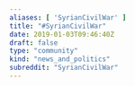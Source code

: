 ```yaml
---
aliases: [ 'SyrianCivilWar' ]
title: "#SyrianCivilWar"
date: 2019-01-03T09:46:40Z
draft: false
type: "community"
kind: "news_and_politics"
subreddit: "SyrianCivilWar"
---
```

